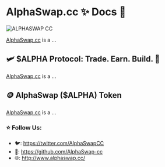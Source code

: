 # AlphaSwap.cc ✨ Docs 🔴

![ALPHASWAP CC](https://user-images.githubusercontent.com/113842155/197447504-7e08fac9-6062-481c-b5fe-21530de822aa.png)

[AlphaSwap.cc](https://alphaswap.cc) is a ...

## 🛩 $ALPHA Protocol: Trade. Earn. Build. 👑

[AlphaSwap.cc](https://alphaswap.cc) is a ...

## 🪙 AlphaSwap ($ALPHA) Token

[AlphaSwap.cc](https://alphaswap.cc) is a ...

### ⭐️ Follow Us:

- 🐦: https://twitter.com/AlphaSwapCC
- 👾: https://github.com/AlphaSwap-cc
- 🌐: http://www.alphaswap.cc/
